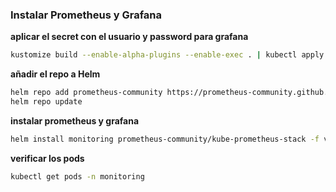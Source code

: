### Instalar Prometheus y Grafana

**aplicar el secret con el usuario y password para grafana**

```bash
kustomize build --enable-alpha-plugins --enable-exec . | kubectl apply -f -
```

**añadir el repo a Helm**

```bash
helm repo add prometheus-community https://prometheus-community.github.io/helm-charts
helm repo update
```

**instalar prometheus y grafana**
```bash
helm install monitoring prometheus-community/kube-prometheus-stack -f values.yaml -n monitoring --create-namespace
```

**verificar los pods**
```bash
kubectl get pods -n monitoring
```